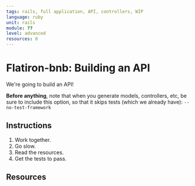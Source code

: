 ```yaml
---
tags: rails, full application, API, controllers, WIP
language: ruby
unit: rails
module: ??
level: advanced
resources: 0
---
```


# Flatiron-bnb: Building an API

We're going to build an API!

<strong>Before anything</strong>, note that when you generate models, controllers, etc, be sure to include this option, so that it skips tests (which we already have): `--no-test-framework`

## Instructions

1. Work together.
2. Go slow.
3. Read the resources.
4. Get the tests to pass.

## Resources
